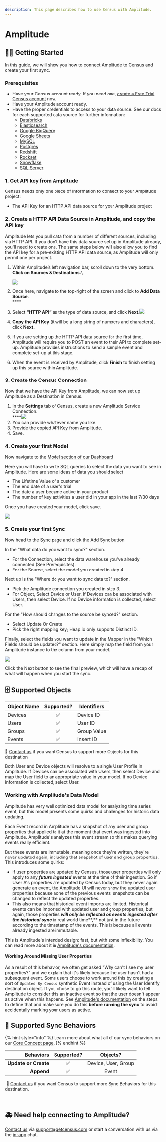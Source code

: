 ```yaml
---
description: This page describes how to use Census with Amplitude.
---
```


# Amplitude

## 🏃‍♀️ Getting Started

‌In this guide, we will show you how to connect Amplitude to Census and create your first sync.

### Prerequisites

* Have your Census account ready. If you need one, [create a Free Trial Census account](https://app.getcensus.com/) now.
* Have your Amplitude account ready.
* Have the proper credentials to access to your data source. See our docs for each supported data source for further information:
  * [Databricks](https://docs.getcensus.com/sources/databricks)
  * [Elasticsearch](https://docs.getcensus.com/sources/elasticsearch)
  * [Google BigQuery](https://docs.getcensus.com/sources/google-bigquery)
  * [Google Sheets](https://docs.getcensus.com/sources/google-sheets)
  * [MySQL](https://docs.getcensus.com/sources/mysql)
  * [Postgres](https://docs.getcensus.com/sources/postgres)
  * [Redshift](https://docs.getcensus.com/sources/redshift)
  * [Rockset](https://docs.getcensus.com/sources/rockset)
  * [Snowflake](https://docs.getcensus.com/sources/snowflake)
  * [SQL Server](https://docs.getcensus.com/sources/sql-server)

### **1. Get API key from Amplitude**

Census needs only one piece of information to connect to your Amplitude project:

* The API Key for an HTTP API data source for your Amplitude project

### **2. Create a HTTP API Data Source in Amplitude, and copy the API key**

Amplitude lets you pull data from a number of different sources, including via HTTP API. If you don't have this data source set up in Amplitude already, you'll need to create one. The same steps below will also allow you to find the API key for a pre-existing HTTP API data source, as Amplitude will only permit one per project.

1.  Within Amplitude’s left navigation bar, scroll down to the very bottom. **Click on Sources & Destinations.**\


    ![](https://lh6.googleusercontent.com/IldQDvHh30Q3BQTJI1tAjTdnYaoLgkALhEYU9wpXfMAbmPe0Qu8eUavNYVzRNGT3Chjpr\_G-SODK6pRQluXA44WkdKpjUESz8lItwWdkWUVGE60gJfLHJdFrnEd8lJwdiD\_nvvph)
2. ‌Once here, navigate to the top-right of the screen and click to **Add Data Source**.\
   ****<img src="https://lh3.googleusercontent.com/Xt-bGTekukUBgNGE-d805HzLvnODAgkuC7JCO_uiW_3gpE7-oFBID3fgEjkHfRkdlyXtEGG_wubzXWH8EBss8sJ-Ce_i9CGAnD5oy-L9F1rvn9YyQlcsxzY4ms5K8guaGWru4MlL" alt="" data-size="original">
3. Select **“HTTP API”** as the type of data source, and click **Next**.![](https://lh6.googleusercontent.com/3oT5uRNYeOJCVX6v9h7I4zwmp0P6z2H0NTocMnaOTwauCi01GFLjVZNYdjoYLK\_AxvmMVIxK-Ec8o9xDZGExO9YYlh-T2i055heRbi-VWU5B-0MsR1bDXwfOEaIkAmIr5jIokemj)
4. **Copy the API Key** (it will be a long string of numbers and characters), click **Next.**&#x20;
5. If you are setting up the HTTP API data source for the first time, Amplitude will require you to POST an event to their API to complete set-up. Amplitude provides instructions to send a sample event and complete set-up at this stage.
6. When the event is received by Amplitude, click **Finish** to finish setting up this source within Amplitude.

### 3. **Create the Census Connection**

Now that we have the API Key from Amplitude, we can now set up Amplitude as a Destination in Census.

1. In the **Settings** tab of Census, create a new Amplitude Service Connection.\
   ****![](https://lh5.googleusercontent.com/TYNs2uji9P65wu4JR-3bU3k\_0svIJ7dAdaS9I25gzHHY0U-kxlQ6twBRFPIwrUzsNGOnamNJT-8ygYqnyPsuGW51k2EGWhghMJGpur6Ewde5Rw5xaoevAyr6\_CkUSZ\_OiY-58b7D)
2. You can provide whatever name you like.
3. Provide the copied API Key from Amplitude.
4. Save.

### 4. Create your first Model

Now navigate to the [Model section of our Dashboard](https://app.getcensus.com/models)

Here you will have to write SQL queries to select the data you want to see in Amplitude. Here are some ideas of data you should select

* The Lifetime Value of a customer
* The end date of a user's trial
* The date a user became active in your product
* The number of key activities a user did in your app in the last 7/30 days

Once you have created your model, click save.&#x20;

![](https://d33v4339jhl8k0.cloudfront.net/docs/assets/5bb7d5d0042863158cc71f7e/images/5f6563834cedfd00173b9a49/file-zg53SxxpoO.png)

### 5. Create your first Sync

Now head to the [Sync page](https://app.getcensus.com/syncs) and click the Add Sync button

In the "What data do you want to sync?" section.

* For the Connection, select the data warehouse you've already connected (See Prerequisites).
* For the Source, select the model you created in step 4.

Next up is the "Where do you want to sync data to?" section.

* Pick the Amplitude connection you created in step 3.
* For Object, Select Device or User. If Devices can be associated with Users, then select Device. If no Device information is collected, select User.

For the "How should changes to the source be synced?" section.&#x20;

* Select Update Or Create
* Pick the right mapping key; Heap.io only supports Distinct ID.

Finally, select the fields you want to update in the Mapper in the "Which Fields should be updated?" section. Here simply map the field from your Amplitude instance to the column from your model.

![](../.gitbook/assets/screenshot-2021-04-23-at-1.17.38-pm.png)

Click the Next button to see the final preview, which will have a recap of what will happen when you start the sync.

## 🗄️ Supported Objects

| Object Name | Supported? | Identifiers |
| ----------- | :--------: | ----------- |
| Devices     |      ✅     | Device ID   |
| Users       |      ✅     | User ID     |
| Groups      |      ✅     | Group Value |
| Events      |      ✅     | Insert ID   |

🎒 [Contact us](mailto:support@getcensus.com) if you want Census to support more Objects for this destination

Both User and Device objects will resolve to a single User Profile in Amplitude. If Devices can be associated with Users, then select Device and map the User field to an appropriate value in your model. If no Device information is collected, select User.&#x20;

### Working with Amplitude's Data Model

Amplitude has very well optimized data model for analyzing time series event, but this model presents some quirks and challenges for historic data updating.&#x20;

Each Event record in Amplitude has a snapshot of any user and group properties that applied to it at the moment that event was ingested into Amplitude. Amplitude's analyzes this event stream so this makes querying events really efficient.&#x20;

But these events are immutable, meaning once they're written, they're never updated again, including that snapshot of user and group properties. This introduces some quirks:

* If user properties are updated by Census, those user properties will only apply to any _**future**_ _**ingested**_ events at the time of their ingestion. So if User A's properties are updated by Census today, but they never again generate an event, the Amplitude UI will never show the updated user properties because none of the previous events' snapshots can be changed to reflect the updated properties.&#x20;
* This also means that historical event imports are limited. Historical events can be imported with  updated user and group properties, but again, those properties _**will only be reflected on events ingested after the historical sync**_ in real world time**,** not just in the future according to the timestamp of the events. This is because all events already ingested are immutable.

This is Amplitude's intended design: fast, but with some inflexibility. You can read more about it in [Amplitude's documentation](https://help.amplitude.com/hc/en-us/articles/115002380567-User-properties-and-event-properties#h\_856d23e3-10ea-4398-a50d-4982a42d1f3f).

#### Working Around Missing User Properties

As a result of this behavior, we often get asked "Why can't I see my user properties?" and we explain that it's likely because the user hasn't had a subsequent event. Some users choose to work around this by creating a sort of `Updated By Census` synthetic Event instead of using the User Identify destination object. If you chose to go this route, you'll likely want to tell Amplitude to consider this an inactive event so that the user doesn't appear as active when this happens. See [Amplitude's documentation](https://help.amplitude.com/hc/en-us/articles/360047138392-Manage-events-and-properties) on the steps to define that and make sure you do this **before running the sync** to avoid accidentally marking your users as active.

## 🔄 Supported Sync Behaviors

{% hint style="info" %}
Learn more about what all of our sync behaviors on our [Core Concept page](../basics/core-concept/#the-different-sync-behaviors).
{% endhint %}

|        **Behaviors** | **Supported?** |     **Objects?**    |
| -------------------: | :------------: | :-----------------: |
| **Update or Create** |        ✅       | Device, User, Group |
|           **Append** |        ✅       |        Event        |

‌ 🔋 [Contact us](mailto:support@getcensus.com) if you want Census to support more Sync Behaviors for this destination.

‌

## 🚑 Need help connecting to Amplitude?

[Contact us](mailto:support@getcensus.com) via support@getcensus.com or start a conversation with us via the [in-app](https://app.getcensus.com) chat.
